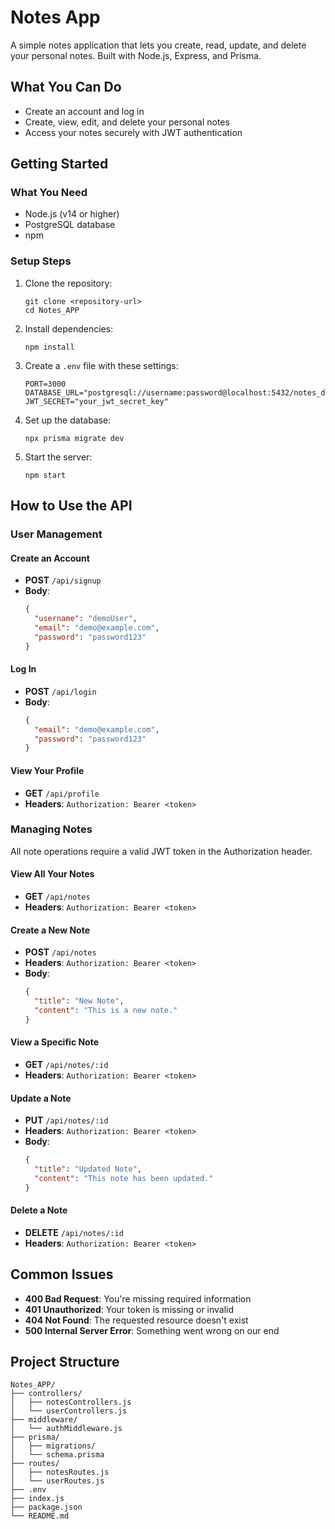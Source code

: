 # Notes App

A simple notes application that lets you create, read, update, and delete your personal notes. Built with Node.js, Express, and Prisma.

## What You Can Do

- Create an account and log in
- Create, view, edit, and delete your personal notes
- Access your notes securely with JWT authentication

## Getting Started

### What You Need

- Node.js (v14 or higher)
- PostgreSQL database
- npm 

### Setup Steps

1. Clone the repository:
   ```
   git clone <repository-url>
   cd Notes_APP
   ```

2. Install dependencies:
   ```
   npm install
   ```

3. Create a `.env` file with these settings:
   ```
   PORT=3000
   DATABASE_URL="postgresql://username:password@localhost:5432/notes_db"
   JWT_SECRET="your_jwt_secret_key"
   ```

4. Set up the database:
   ```
   npx prisma migrate dev
   ```

5. Start the server:
   ```
   npm start
   ```

## How to Use the API

### User Management

#### Create an Account
- **POST** `/api/signup`
- **Body**:
  ```json
  {
    "username": "demoUser",
    "email": "demo@example.com",
    "password": "password123"
  }
  ```

#### Log In
- **POST** `/api/login`
- **Body**:
  ```json
  {
    "email": "demo@example.com",
    "password": "password123"
  }
  ```

#### View Your Profile
- **GET** `/api/profile`
- **Headers**: `Authorization: Bearer <token>`

### Managing Notes

All note operations require a valid JWT token in the Authorization header.

#### View All Your Notes
- **GET** `/api/notes`
- **Headers**: `Authorization: Bearer <token>`

#### Create a New Note
- **POST** `/api/notes`
- **Headers**: `Authorization: Bearer <token>`
- **Body**:
  ```json
  {
    "title": "New Note",
    "content": "This is a new note."
  }
  ```

#### View a Specific Note
- **GET** `/api/notes/:id`
- **Headers**: `Authorization: Bearer <token>`

#### Update a Note
- **PUT** `/api/notes/:id`
- **Headers**: `Authorization: Bearer <token>`
- **Body**:
  ```json
  {
    "title": "Updated Note",
    "content": "This note has been updated."
  }
  ```

#### Delete a Note
- **DELETE** `/api/notes/:id`
- **Headers**: `Authorization: Bearer <token>`

## Common Issues

- **400 Bad Request**: You're missing required information
- **401 Unauthorized**: Your token is missing or invalid
- **404 Not Found**: The requested resource doesn't exist
- **500 Internal Server Error**: Something went wrong on our end

## Project Structure

```
Notes_APP/
├── controllers/
│   ├── notesControllers.js
│   └── userControllers.js
├── middleware/
│   └── authMiddleware.js
├── prisma/
│   ├── migrations/
│   └── schema.prisma
├── routes/
│   ├── notesRoutes.js
│   └── userRoutes.js
├── .env
├── index.js
├── package.json
└── README.md
```

